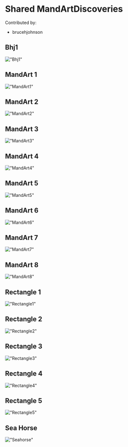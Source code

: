 # Shared MandArtDiscoveries

Contributed by:

- brucehjohnson

## Bhj1

!["Bhj1"](Bhj1.png)

## MandArt 1

!["MandArt1"](MandArt1.png)

## MandArt 2

!["MandArt2"](MandArt2.png)

## MandArt 3

!["MandArt3"](MandArt3.png)

## MandArt 4

!["MandArt4"](MandArt4.png)

## MandArt 5

!["MandArt5"](MandArt5.png)

## MandArt 6

!["MandArt6"](MandArt6.png)

## MandArt 7

!["MandArt7"](MandArt7.png)

## MandArt 8

!["MandArt8"](MandArt8.png)

## Rectangle 1

!["Rectangle1"](Rectangle1.png)

## Rectangle 2

!["Rectangle2"](Rectangle2.png)

## Rectangle 3

!["Rectangle3"](Rectangle3.png)

## Rectangle 4

!["Rectangle4"](Rectangle4.png)

## Rectangle 5

!["Rectangle5"](Rectangle5.png)

## Sea Horse

!["Seahorse"](Seahorse.png)


